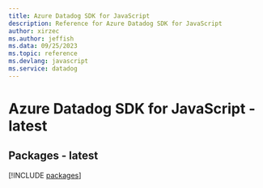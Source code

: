 ```yaml
---
title: Azure Datadog SDK for JavaScript
description: Reference for Azure Datadog SDK for JavaScript
author: xirzec
ms.author: jeffish
ms.data: 09/25/2023
ms.topic: reference
ms.devlang: javascript
ms.service: datadog
---
```

# Azure Datadog SDK for JavaScript - latest
## Packages - latest
[!INCLUDE [packages](datadog-index.md)]